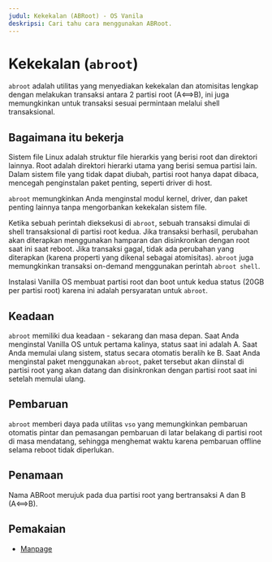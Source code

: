 ```yaml
---
judul: Kekekalan (ABRoot) - OS Vanila
deskripsi: Cari tahu cara menggunakan ABRoot.
---
```


# Kekekalan (`abroot`)

`abroot` adalah utilitas yang menyediakan kekekalan dan atomisitas lengkap dengan melakukan transaksi antara 2 partisi root (A⟺B), ini juga memungkinkan untuk transaksi sesuai permintaan melalui shell transaksional.

## Bagaimana itu bekerja

Sistem file Linux adalah struktur file hierarkis yang berisi root dan direktori lainnya. 
Root adalah direktori hierarki utama yang berisi semua partisi lain. 
Dalam sistem file yang tidak dapat diubah, partisi root hanya dapat dibaca, mencegah penginstalan paket penting, seperti driver di host.

`abroot` memungkinkan Anda menginstal modul kernel, driver, dan paket penting lainnya tanpa mengorbankan kekekalan sistem file. 

Ketika sebuah perintah dieksekusi di `abroot`, sebuah transaksi dimulai di shell transaksional di partisi root kedua. Jika transaksi berhasil, perubahan akan diterapkan menggunakan hamparan dan disinkronkan dengan root saat ini saat reboot. Jika transaksi gagal, tidak ada perubahan yang diterapkan (karena properti yang dikenal sebagai atomisitas). `abroot` juga memungkinkan transaksi on-demand menggunakan perintah `abroot shell`.

Instalasi Vanilla OS membuat partisi root dan boot untuk kedua status (20GB per partisi root) karena ini adalah persyaratan untuk `abroot`.

## Keadaan

`abroot` memiliki dua keadaan - sekarang dan masa depan. Saat Anda menginstal Vanilla OS untuk pertama kalinya, status saat ini adalah A. Saat Anda memulai ulang sistem, status secara otomatis beralih ke B. Saat Anda menginstal paket menggunakan `abroot`, paket tersebut akan diinstal di partisi root yang akan datang dan disinkronkan dengan partisi root saat ini setelah memulai ulang.

## Pembaruan

`abroot` memberi daya pada utilitas `vso` yang memungkinkan pembaruan otomatis pintar dan pemasangan pembaruan di latar belakang di partisi root di masa mendatang, sehingga menghemat waktu karena pembaruan offline selama reboot tidak diperlukan.

## Penamaan

Nama ABRoot merujuk pada dua partisi root yang bertransaksi A dan B (A⟺B).

## Pemakaian

- [Manpage](/docs/ABRoot/manpage)
